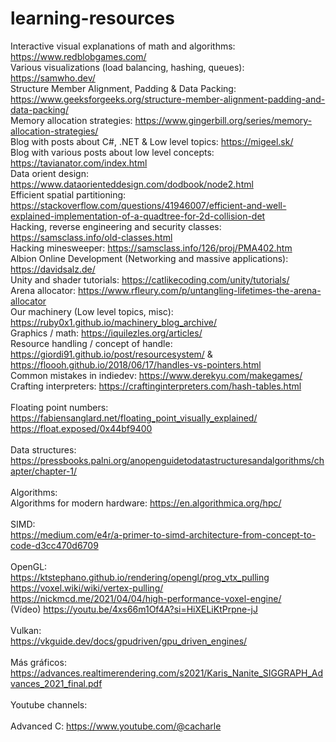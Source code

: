 # learning-resources

Interactive visual explanations of math and algorithms: https://www.redblobgames.com/ \
Various visualizations (load balancing, hashing, queues): https://samwho.dev/ \
Structure Member Alignment, Padding & Data Packing: https://www.geeksforgeeks.org/structure-member-alignment-padding-and-data-packing/ \
Memory allocation strategies: https://www.gingerbill.org/series/memory-allocation-strategies/ \
Blog with posts about C#, .NET & Low level topics: https://migeel.sk/ \
Blog with various posts about low level concepts: https://tavianator.com/index.html  \
Data orient design: https://www.dataorienteddesign.com/dodbook/node2.html \
Efficient spatial partitioning: https://stackoverflow.com/questions/41946007/efficient-and-well-explained-implementation-of-a-quadtree-for-2d-collision-det \
Hacking, reverse engineering and security classes: https://samsclass.info/old-classes.html \
Hacking minesweeper: https://samsclass.info/126/proj/PMA402.htm \
Albion Online Development (Networking and massive applications): https://davidsalz.de/ \
Unity and shader tutorials: https://catlikecoding.com/unity/tutorials/ \
Arena allocator: https://www.rfleury.com/p/untangling-lifetimes-the-arena-allocator \
Our machinery (Low level topics, misc): https://ruby0x1.github.io/machinery_blog_archive/ \
Graphics / math: https://iquilezles.org/articles/ \
Resource handling / concept of handle: https://giordi91.github.io/post/resourcesystem/ & https://floooh.github.io/2018/06/17/handles-vs-pointers.html \
Common mistakes in indiedev: https://www.derekyu.com/makegames/ \
Crafting interpreters: https://craftinginterpreters.com/hash-tables.html \
\
Floating point numbers: \
https://fabiensanglard.net/floating_point_visually_explained/ \
https://float.exposed/0x44bf9400 \
\
Data structures: \
https://pressbooks.palni.org/anopenguidetodatastructuresandalgorithms/chapter/chapter-1/ \
\
Algorithms: \
Algorithms for modern hardware: https://en.algorithmica.org/hpc/ \
\
SIMD: \
https://medium.com/e4r/a-primer-to-simd-architecture-from-concept-to-code-d3cc470d6709 \
\
OpenGL: \
https://ktstephano.github.io/rendering/opengl/prog_vtx_pulling \
https://voxel.wiki/wiki/vertex-pulling/ \
https://nickmcd.me/2021/04/04/high-performance-voxel-engine/ \
(Vídeo) https://youtu.be/4xs66m1Of4A?si=HiXELiKtPrpne-jJ \
\
Vulkan: \
https://vkguide.dev/docs/gpudriven/gpu_driven_engines/ \
\
Más gráficos: \
https://advances.realtimerendering.com/s2021/Karis_Nanite_SIGGRAPH_Advances_2021_final.pdf \
\
Youtube channels: \
\
Advanced C: https://www.youtube.com/@cacharle

